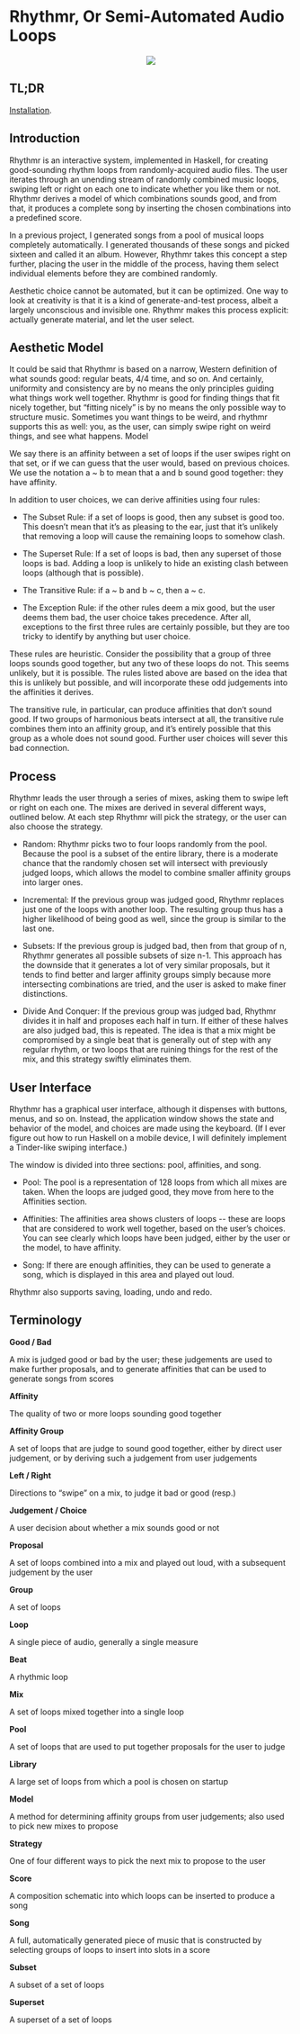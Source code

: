 Rhythmr, Or Semi-Automated Audio Loops
======



<p align="center">
  <img src="https://raw.githubusercontent.com/GregoryTravis/rhythmr/master/images/screencast.gif">
</p>

## TL;DR
[Installation](Installation.md).

## Introduction

Rhythmr is an interactive system, implemented in Haskell, for creating good-sounding rhythm loops from randomly-acquired audio files. The user iterates through an unending stream of randomly combined music loops, swiping left or right on each one to indicate whether you like them or not. Rhythmr derives a model of which combinations sounds good, and from that, it produces a complete song by inserting the chosen combinations into a predefined score.

In a previous project, I generated songs from a pool of musical loops completely automatically. I generated thousands of these songs and picked sixteen and called it an album. However, Rhythmr takes this concept a step further, placing the user in the middle of the process, having them select individual elements before they are combined randomly.

Aesthetic choice cannot be automated, but it can be optimized. One way to look at creativity is that it is a kind of generate-and-test process, albeit a largely unconscious and invisible one. Rhythmr makes this process explicit: actually generate material, and let the user select.

## Aesthetic Model

It could be said that Rhythmr is based on a narrow, Western definition of what sounds good: regular beats, 4/4 time, and so on. And certainly, uniformity and consistency are by no means the only principles guiding what things work well together. Rhythmr is good for finding things that fit nicely together, but “fitting nicely” is by no means the only possible way to structure music. Sometimes you want things to be weird, and rhythmr supports this as well: you, as the user, can simply swipe right on weird things, and see what happens.
Model

We say there is an affinity between a set of loops if the user swipes right on that set, or if we can guess that the user would, based on previous choices. We use the notation a ~ b to mean that a and b sound good together: they have affinity.

In addition to user choices, we can derive affinities using four rules:

* The Subset Rule: if a set of loops is good, then any subset is good too. This doesn’t mean that it’s as pleasing to the ear, just that it’s unlikely that removing a loop will cause the remaining loops to somehow clash.

* The Superset Rule: If a set of loops is bad, then any superset of those loops is bad. Adding a loop is unlikely to hide an existing clash between loops (although that is possible).

* The Transitive Rule: if a ~ b and b ~ c, then a ~ c.

* The Exception Rule: if the other rules deem a mix good, but the user deems them bad, the user choice takes precedence. After all, exceptions to the first three rules are certainly possible, but they are too tricky to identify by anything but user choice.

These rules are heuristic. Consider the possibility that a group of three loops sounds good together, but any two of these loops do not. This seems unlikely, but it is possible. The rules listed above are based on the idea that this is unlikely but possible, and will incorporate these odd judgements into the affinities it derives.

The transitive rule, in particular, can produce affinities that don’t sound good. If two groups of harmonious beats intersect at all, the transitive rule combines them into an affinity group, and it’s entirely possible that this group as a whole does not sound good. Further user choices will sever this bad connection.

## Process

Rhythmr leads the user through a series of mixes, asking them to swipe left or right on each one. The mixes are derived in several different ways, outlined below. At each step Rhythmr will pick the strategy, or the user can also choose the strategy.

* Random: Rhythmr picks two to four loops randomly from the pool. Because the pool is a subset of the entire library, there is a moderate chance that the randomly chosen set will intersect with previously judged loops, which allows the model to combine smaller affinity groups into larger ones.

* Incremental: If the previous group was judged good, Rhythmr replaces just one of the loops with another loop. The resulting group thus has a higher likelihood of being good as well, since the group is similar to the last one.

* Subsets: If the previous group is judged bad, then from that group of n, Rhythmr generates all possible subsets of size n-1. This approach has the downside that it generates a lot of very similar proposals, but it tends to find better and larger affinity groups simply because more intersecting combinations are tried, and the user is asked to make finer distinctions.

* Divide And Conquer: If the previous group was judged bad, Rhythmr divides it in half and proposes each half in turn. If either of these halves are also judged bad, this is repeated. The idea is that a mix might be compromised by a single beat that is generally out of step with any regular rhythm, or two loops that are ruining things for the rest of the mix, and this strategy swiftly eliminates them.

## User Interface

Rhythmr has a graphical user interface, although it dispenses with buttons, menus, and so on. Instead, the application window shows the state and behavior of the model, and choices are made using the keyboard. (If I ever figure out how to run Haskell on a mobile device, I will definitely implement a Tinder-like swiping interface.)

The window is divided into three sections: pool, affinities, and song.

* Pool: The pool is a representation of 128 loops from which all mixes are taken. When the loops are judged good, they move from here to the Affinities section.

* Affinities: The affinities area shows clusters of loops -- these are loops that are considered to work well together, based on the user’s choices. You can see clearly which loops have been judged, either by the user or the model, to have affinity.

* Song: If there are enough affinities, they can be used to generate a song, which is displayed in this area and played out loud.

Rhythmr also supports saving, loading, undo and redo.

## Terminology

**Good / Bad**

A mix is judged good or bad by the user; these judgements are used to make further proposals, and to generate affinities that can be used to generate songs from scores

**Affinity**

The quality of two or more loops sounding good together

**Affinity Group**

A set of loops that are judge to sound good together, either by direct user judgement, or by deriving such a judgement from user judgements

**Left / Right**

Directions to “swipe” on a mix, to judge it bad or good (resp.)

**Judgement / Choice**

A user decision about whether a mix sounds good or not

**Proposal**

A set of loops combined into a mix and played out loud, with a subsequent judgement by the user

**Group**

A set of loops

**Loop**

A single piece of audio, generally a single measure

**Beat**

A rhythmic loop

**Mix**

A set of loops mixed together into a single loop

**Pool**

A set of loops that are used to put together proposals for the user to judge

**Library**

A large set of loops from which a pool is chosen on startup

**Model**

A method for determining affinity groups from user judgements; also used to pick new mixes to propose

**Strategy**

One of four different ways to pick the next mix to propose to the user

**Score**

A composition schematic into which loops can be inserted to produce a song

**Song**

A full, automatically generated piece of music that is constructed by selecting groups of loops to insert into slots in a score

**Subset**

A subset of a set of loops

**Superset**

A superset of a set of loops

